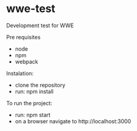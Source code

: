 # wwe-test
Development test for WWE

Pre requisites
 - node
 - npm
 - webpack

Instalation:
  - clone the repository
  - run: npm install

To run the project:
 - run: npm start
 - on a browser navigate to http://localhost:3000
